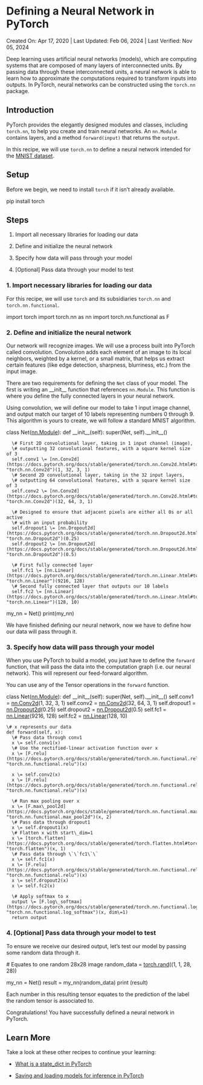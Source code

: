 Defining a Neural Network in PyTorch
====================================

Created On: Apr 17, 2020 | Last Updated: Feb 06, 2024 | Last Verified: Nov 05, 2024

Deep learning uses artificial neural networks (models), which are computing systems that are composed of many layers of interconnected units. By passing data through these interconnected units, a neural network is able to learn how to approximate the computations required to transform inputs into outputs. In PyTorch, neural networks can be constructed using the `torch.nn` package.

Introduction
------------

PyTorch provides the elegantly designed modules and classes, including `torch.nn`, to help you create and train neural networks. An `nn.Module` contains layers, and a method `forward(input)` that returns the `output`.

In this recipe, we will use `torch.nn` to define a neural network intended for the [MNIST dataset](hhttps://pytorch.org/vision/stable/generated/torchvision.datasets.MNIST.html#torchvision.datasets.MNIST).

Setup
-----

Before we begin, we need to install `torch` if it isn’t already available.

pip install torch

Steps
-----

1.  Import all necessary libraries for loading our data
    
2.  Define and initialize the neural network
    
3.  Specify how data will pass through your model
    
4.  \[Optional\] Pass data through your model to test
    

### 1\. Import necessary libraries for loading our data

For this recipe, we will use `torch` and its subsidiaries `torch.nn` and `torch.nn.functional`.

import torch
import torch.nn as nn
import torch.nn.functional as F

### 2\. Define and initialize the neural network

Our network will recognize images. We will use a process built into PyTorch called convolution. Convolution adds each element of an image to its local neighbors, weighted by a kernel, or a small matrix, that helps us extract certain features (like edge detection, sharpness, blurriness, etc.) from the input image.

There are two requirements for defining the `Net` class of your model. The first is writing an \_\_init\_\_ function that references `nn.Module`. This function is where you define the fully connected layers in your neural network.

Using convolution, we will define our model to take 1 input image channel, and output match our target of 10 labels representing numbers 0 through 9. This algorithm is yours to create, we will follow a standard MNIST algorithm.

class Net([nn.Module](https://docs.pytorch.org/docs/stable/generated/torch.nn.Module.html#torch.nn.Module "torch.nn.Module")):
    def \_\_init\_\_(self):
      super(Net, self).\_\_init\_\_()

      \# First 2D convolutional layer, taking in 1 input channel (image),
      \# outputting 32 convolutional features, with a square kernel size of 3
      self.conv1 \= [nn.Conv2d](https://docs.pytorch.org/docs/stable/generated/torch.nn.Conv2d.html#torch.nn.Conv2d "torch.nn.Conv2d")(1, 32, 3, 1)
      \# Second 2D convolutional layer, taking in the 32 input layers,
      \# outputting 64 convolutional features, with a square kernel size of 3
      self.conv2 \= [nn.Conv2d](https://docs.pytorch.org/docs/stable/generated/torch.nn.Conv2d.html#torch.nn.Conv2d "torch.nn.Conv2d")(32, 64, 3, 1)

      \# Designed to ensure that adjacent pixels are either all 0s or all active
      \# with an input probability
      self.dropout1 \= [nn.Dropout2d](https://docs.pytorch.org/docs/stable/generated/torch.nn.Dropout2d.html#torch.nn.Dropout2d "torch.nn.Dropout2d")(0.25)
      self.dropout2 \= [nn.Dropout2d](https://docs.pytorch.org/docs/stable/generated/torch.nn.Dropout2d.html#torch.nn.Dropout2d "torch.nn.Dropout2d")(0.5)

      \# First fully connected layer
      self.fc1 \= [nn.Linear](https://docs.pytorch.org/docs/stable/generated/torch.nn.Linear.html#torch.nn.Linear "torch.nn.Linear")(9216, 128)
      \# Second fully connected layer that outputs our 10 labels
      self.fc2 \= [nn.Linear](https://docs.pytorch.org/docs/stable/generated/torch.nn.Linear.html#torch.nn.Linear "torch.nn.Linear")(128, 10)

my\_nn \= Net()
print(my\_nn)

We have finished defining our neural network, now we have to define how our data will pass through it.

### 3\. Specify how data will pass through your model

When you use PyTorch to build a model, you just have to define the `forward` function, that will pass the data into the computation graph (i.e. our neural network). This will represent our feed-forward algorithm.

You can use any of the Tensor operations in the `forward` function.

class Net([nn.Module](https://docs.pytorch.org/docs/stable/generated/torch.nn.Module.html#torch.nn.Module "torch.nn.Module")):
    def \_\_init\_\_(self):
      super(Net, self).\_\_init\_\_()
      self.conv1 \= [nn.Conv2d](https://docs.pytorch.org/docs/stable/generated/torch.nn.Conv2d.html#torch.nn.Conv2d "torch.nn.Conv2d")(1, 32, 3, 1)
      self.conv2 \= [nn.Conv2d](https://docs.pytorch.org/docs/stable/generated/torch.nn.Conv2d.html#torch.nn.Conv2d "torch.nn.Conv2d")(32, 64, 3, 1)
      self.dropout1 \= [nn.Dropout2d](https://docs.pytorch.org/docs/stable/generated/torch.nn.Dropout2d.html#torch.nn.Dropout2d "torch.nn.Dropout2d")(0.25)
      self.dropout2 \= [nn.Dropout2d](https://docs.pytorch.org/docs/stable/generated/torch.nn.Dropout2d.html#torch.nn.Dropout2d "torch.nn.Dropout2d")(0.5)
      self.fc1 \= [nn.Linear](https://docs.pytorch.org/docs/stable/generated/torch.nn.Linear.html#torch.nn.Linear "torch.nn.Linear")(9216, 128)
      self.fc2 \= [nn.Linear](https://docs.pytorch.org/docs/stable/generated/torch.nn.Linear.html#torch.nn.Linear "torch.nn.Linear")(128, 10)

    \# x represents our data
    def forward(self, x):
      \# Pass data through conv1
      x \= self.conv1(x)
      \# Use the rectified-linear activation function over x
      x \= [F.relu](https://docs.pytorch.org/docs/stable/generated/torch.nn.functional.relu.html#torch.nn.functional.relu "torch.nn.functional.relu")(x)

      x \= self.conv2(x)
      x \= [F.relu](https://docs.pytorch.org/docs/stable/generated/torch.nn.functional.relu.html#torch.nn.functional.relu "torch.nn.functional.relu")(x)

      \# Run max pooling over x
      x \= [F.max\_pool2d](https://docs.pytorch.org/docs/stable/generated/torch.nn.functional.max_pool2d.html#torch.nn.functional.max_pool2d "torch.nn.functional.max_pool2d")(x, 2)
      \# Pass data through dropout1
      x \= self.dropout1(x)
      \# Flatten x with start\_dim=1
      x \= [torch.flatten](https://docs.pytorch.org/docs/stable/generated/torch.flatten.html#torch.flatten "torch.flatten")(x, 1)
      \# Pass data through \`\`fc1\`\`
      x \= self.fc1(x)
      x \= [F.relu](https://docs.pytorch.org/docs/stable/generated/torch.nn.functional.relu.html#torch.nn.functional.relu "torch.nn.functional.relu")(x)
      x \= self.dropout2(x)
      x \= self.fc2(x)

      \# Apply softmax to x
      output \= [F.log\_softmax](https://docs.pytorch.org/docs/stable/generated/torch.nn.functional.log_softmax.html#torch.nn.functional.log_softmax "torch.nn.functional.log_softmax")(x, dim\=1)
      return output

### 4\. \[Optional\] Pass data through your model to test

To ensure we receive our desired output, let’s test our model by passing some random data through it.

\# Equates to one random 28x28 image
random\_data \= [torch.rand](https://docs.pytorch.org/docs/stable/generated/torch.rand.html#torch.rand "torch.rand")((1, 1, 28, 28))

my\_nn \= Net()
result \= my\_nn(random\_data)
print (result)

Each number in this resulting tensor equates to the prediction of the label the random tensor is associated to.

Congratulations! You have successfully defined a neural network in PyTorch.

Learn More
----------

Take a look at these other recipes to continue your learning:

*   [What is a state\_dict in PyTorch](https://pytorch.org/tutorials/recipes/recipes/what_is_state_dict.html)
    
*   [Saving and loading models for inference in PyTorch](https://pytorch.org/tutorials/recipes/recipes/saving_and_loading_models_for_inference.html)